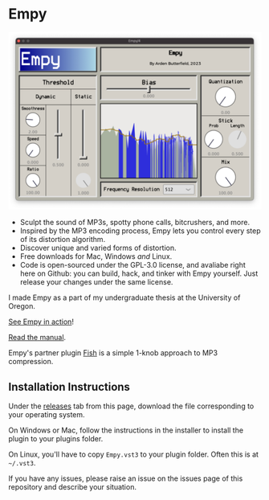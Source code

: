 # Empy

<img src="Docs/Images/gui.png">

- Sculpt the sound of MP3s, spotty phone calls, bitcrushers, and more.
- Inspired by the MP3 encoding process, Empy lets you control every step of its distortion algorithm.
- Discover unique and varied forms of distortion.
- Free downloads for Mac, Windows *and* Linux.
- Code is open-sourced under the GPL-3.0 license, and avaliabe right here on Github: you can build, hack, and tinker with Empy yourself. Just release your changes under the same license.

I made Empy as a part of my undergraduate thesis at the University of Oregon.

[See Empy in action](https://youtu.be/RhrXB1W7zAI)!

[Read the manual](Docs/User%20Manual.md).

Empy's partner plugin [Fish](https://github.com/ArdenButterfield/Empy/) is a simple 1-knob approach to MP3 compression.

## Installation Instructions

Under the [releases](https://github.com/ArdenButterfield/Empy/releases/) tab from this page, download the file corresponding to your operating system. 

On Windows or Mac, follow the instructions in the installer to install the plugin to your plugins folder. 

On Linux, you'll have to copy `Empy.vst3` to your plugin folder. Often this is at `~/.vst3`.

If you have any issues, please raise an issue on the issues page of this repository and describe your situation.